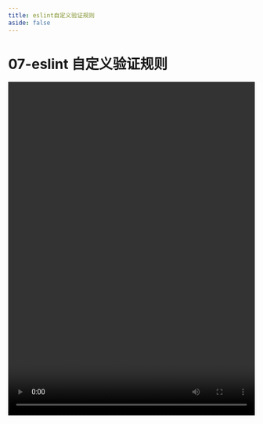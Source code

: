 ```yaml
---
title: eslint自定义验证规则
aside: false
---
```


# 07-eslint 自定义验证规则

<video autoplay src="http://qn.chinavanes.com/eslint/07-eslint自定义验证规则.mp4" controls controlsList="nodownload" width="100%" height="680"/>

